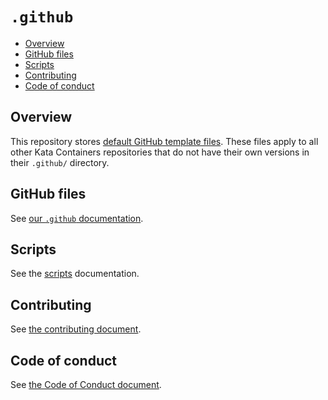 # `.github`

* [Overview](#overview)
* [GitHub files](#github-files)
* [Scripts](#scripts)
* [Contributing](#contributing)
* [Code of conduct](#code-of-conduct)

## Overview

This repository stores
[default GitHub template files](https://help.github.com/en/articles/creating-a-default-community-health-file-for-your-organization).
These files apply to all other Kata Containers repositories that do not have
their own versions in their `.github/` directory.

## GitHub files

See [our `.github` documentation](.github/README-templates.md).

## Scripts

See the [scripts](scripts) documentation.

## Contributing

See [the contributing document](CONTRIBUTING.md).

## Code of conduct

See [the Code of Conduct document](CODE_OF_CONDUCT.md).
